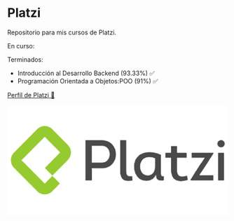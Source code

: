 # Platzi
Repositorio para mis cursos de Platzi.

En curso:


Terminados:
- Introducción al Desarrollo Backend (93.33%) ✅
- Programación Orientada a Objetos:POO (91%) ✅

[Perfíl de Platzi 💚](https://platzi.com/p/ismb9/)

![Logo Platzi](https://github.com/ivansmb11/Platzi/blob/main/assets/logo_platzi.png)
